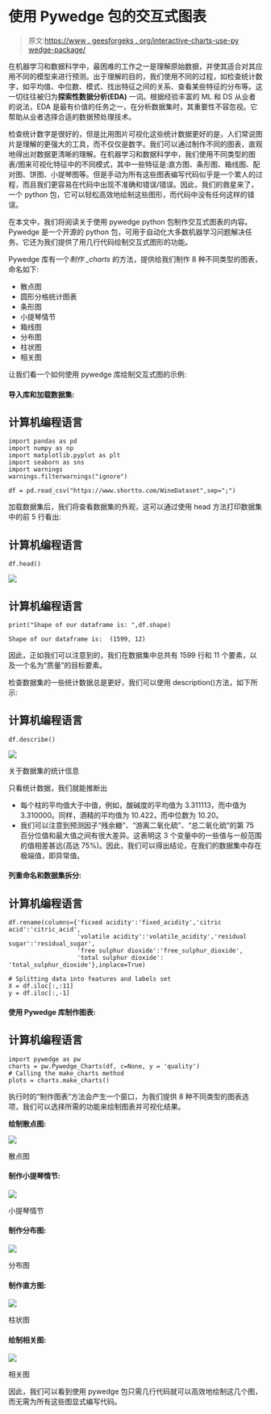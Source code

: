 # 使用 Pywedge 包的交互式图表

> 原文:[https://www . geesforgeks . org/interactive-charts-use-py wedge-package/](https://www.geeksforgeeks.org/interactive-charts-using-pywedge-package/)

在机器学习和数据科学中，最困难的工作之一是理解原始数据，并使其适合对其应用不同的模型来进行预测。出于理解的目的，我们使用不同的过程，如检查统计数字，如平均值、中位数、模式、找出特征之间的关系、查看某些特征的分布等。这一切往往被归为**探索性数据分析(EDA)** 一词。根据经验丰富的 ML 和 DS 从业者的说法，EDA 是最有价值的任务之一，在分析数据集时，其重要性不容忽视。它帮助从业者选择合适的数据预处理技术。

检查统计数字是很好的，但是比用图片可视化这些统计数据更好的是，人们常说图片是理解的更强大的工具，而不仅仅是数字。我们可以通过制作不同的图表，直观地得出对数据更清晰的理解。在机器学习和数据科学中，我们使用不同类型的图表/图来可视化特征中的不同模式，其中一些特征是:直方图、条形图、箱线图、配对图、饼图、小提琴图等。但是手动为所有这些图表编写代码似乎是一个累人的过程，而且我们更容易在代码中出现不准确和错误/错误。因此，我们的救星来了，一个 python 包，它可以轻松高效地绘制这些图形，而代码中没有任何这样的错误。

在本文中，我们将阅读关于使用 pywedge python 包制作交互式图表的内容。Pywedge 是一个开源的 python 包，可用于自动化大多数机器学习问题解决任务。它还为我们提供了用几行代码绘制交互式图形的功能。

Pywedge 库有一个*制作 _charts* 的方法，提供给我们制作 8 种不同类型的图表，命名如下:

*   散点图
*   圆形分格统计图表
*   条形图
*   小提琴情节
*   箱线图
*   分布图
*   柱状图
*   相关图

让我们看一个如何使用 pywedge 库绘制交互式图的示例:

#### 导入库和加载数据集:

## 计算机编程语言

```
import pandas as pd
import numpy as np
import matplotlib.pyplot as plt
import seaborn as sns
import warnings
warnings.filterwarnings("ignore")

df = pd.read_csv("https://www.shortto.com/WineDataset",sep=";")
```

加载数据集后，我们将查看数据集的外观，这可以通过使用 head 方法打印数据集中的前 5 行看出:

## 计算机编程语言

```
df.head()
```

![](img/1aa1dc4cf78296b7ead9d72b12e26765.png)

## 计算机编程语言

```
print("Shape of our dataframe is: ",df.shape)
```

```
Shape of our dataframe is:  (1599, 12)
```

因此，正如我们可以注意到的，我们在数据集中总共有 1599 行和 11 个要素，以及一个名为“质量”的目标要素。

检查数据集的一些统计数据总是更好，我们可以使用 description()方法，如下所示:

## 计算机编程语言

```
df.describe()
```

![](img/3fee96bfdac275a7462da47ed78a296a.png)

关于数据集的统计信息

只看统计数据，我们就能推断出

*   每个柱的平均值大于中值，例如，酸碱度的平均值为 3.311113，而中值为 3.310000。同样，酒精的平均值为 10.422，而中位数为 10.20。
*   我们可以注意到预测因子“残余糖”、“游离二氧化硫”、“总二氧化硫”的第 75 百分位值和最大值之间有很大差异。这表明这 3 个变量中的一些值与一般范围的值相差甚远(高达 75%)。因此，我们可以得出结论，在我们的数据集中存在极端值，即异常值。

#### 列重命名和数据集拆分:

## 计算机编程语言

```
df.rename(columns={'ficxed acidity':'fixed_acidity','citric acid':'citric_acid',
                   'volatile acidity':'volatile_acidity','residual sugar':'residual_sugar',
                   'free sulphur dioxide':'free_sulphur_dioxide',
                   'total sulphur dioxide': 'total_sulphur_dioxide'},inplace=True)

# Splitting data into features and labels set
X = df.iloc[:,:11]
y = df.iloc[:,-1]
```

#### 使用 Pywedge 库制作图表:

## 计算机编程语言

```
import pywedge as pw
charts = pw.Pywedge_Charts(df, c=None, y = 'quality')
# Calling the make_charts method
plots = charts.make_charts()
```

执行时的“制作图表”方法会产生一个窗口，为我们提供 8 种不同类型的图表选项，我们可以选择所需的功能来绘制图表并可视化结果。

**绘制散点图:**

![](img/94fe514c325a8e6b89e17b1401e53e32.png)

散点图

#### 制作小提琴情节:

![](img/6ee72a2f68ca8d2a8372a4b05c1a3c53.png)

小提琴情节

#### 制作分布图:

![](img/d68e3bcffd360b1a09904cc94abd9476.png)

分布图

#### 制作直方图:

![](img/b0b111046bd4f03631c10118f41f3445.png)

柱状图

#### **绘制相关图:**

![](img/c66d96285631cd1704c4fdb695de9cdc.png)

相关图

因此，我们可以看到使用 pywedge 包只需几行代码就可以高效地绘制这几个图，而无需为所有这些图显式编写代码。